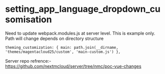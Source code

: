 # setting_app_language_dropdown_cusomisation
Need to update webpack.modules.js at server level. This is example only. Path will change depends on directory structure 

	theming_customization: { main: path.join(__dirname, 'themes/magentacloud25/custom', 'main-custom.js') },	

 Server repo refrence:- 
 https://github.com/nextmcloud/server/tree/nmc/poc-vue-changes